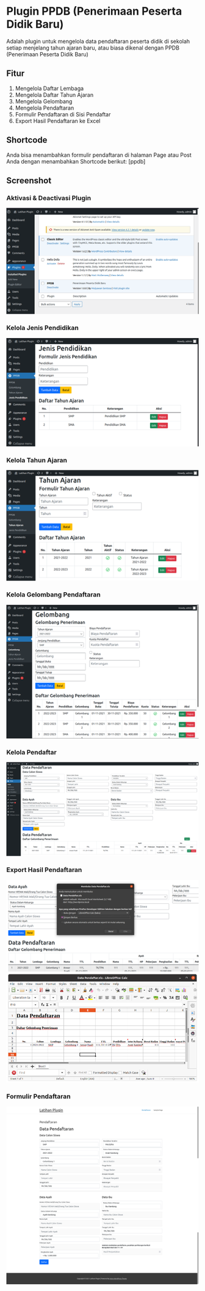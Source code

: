 # Plugin PPDB (Penerimaan Peserta Didik Baru)
Adalah plugin untuk mengelola data pendaftaran peserta didik di sekolah setiap menjelang tahun ajaran baru, atau biasa dikenal dengan PPDB (Penerimaan Peserta Didik Baru)

## Fitur
1. Mengelola Daftar Lembaga
2. Mengelola Daftar Tahun Ajaran
3. Mengelola Gelombang
4. Mengelola Pendaftaran
5. Formulir Pendaftaran di Sisi Pendaftar
6. Export Hasil Pendaftaran ke Excel

## Shortcode
Anda bisa menambahkan formulir pendaftaran di halaman Page atau Post Anda dengan menambahkan Shortcode berikut:
[ppdb]

## Screenshot

### Aktivasi & Deactivasi Plugin
<img src="https://github.com/wordpress-tech-id/plugin-ppdb/blob/master/images/screenshots/plugin.png?raw=true" />

### Kelola Jenis Pendidikan
<img src="https://github.com/wordpress-tech-id/plugin-ppdb/blob/master/images/screenshots/jenis_pendidikan.png?raw=true" />

### Kelola Tahun Ajaran
<img src="https://github.com/wordpress-tech-id/plugin-ppdb/blob/master/images/screenshots/tahun_ajaran.png?raw=true" />

### Kelola Gelombang Pendaftaran
<img src="https://github.com/wordpress-tech-id/plugin-ppdb/blob/master/images/screenshots/gelombang.png?raw=true" />

### Kelola Pendaftar
<img src="https://github.com/wordpress-tech-id/plugin-ppdb/blob/master/images/screenshots/pendaftar.png?raw=true" />

### Export Hasil Pendaftaran
<img src="https://github.com/wordpress-tech-id/plugin-ppdb/blob/master/images/screenshots/export.png?raw=true" />
<img src="https://github.com/wordpress-tech-id/plugin-ppdb/blob/master/images/screenshots/excel.png?raw=true" />

### Formulir Pendaftaran
<img src="https://github.com/wordpress-tech-id/plugin-ppdb/blob/master/images/screenshots/form-pendaftaran.png?raw=true" />

